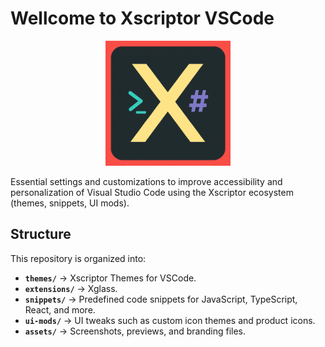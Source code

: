 # Wellcome to Xscriptor VSCode

<p align="center"> <img src="./assets/icon.png" width="200" alt="Xscriptor Theme Dark logo" /> </p>

Essential settings and customizations to improve accessibility and personalization of Visual Studio Code using the Xscriptor ecosystem (themes, snippets, UI mods).

## Structure

This repository is organized into:

- **`themes/`** → Xscriptor Themes for VSCode.
- **`extensions/`** → Xglass.  
- **`snippets/`** → Predefined code snippets for JavaScript, TypeScript, React, and more.  
- **`ui-mods/`** → UI tweaks such as custom icon themes and product icons.  
- **`assets/`** → Screenshots, previews, and branding files.  


